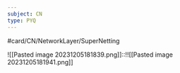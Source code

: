```yaml
---
subject: CN
type: PYQ
---
```

#card/CN/NetworkLayer/SuperNetting

![[Pasted image 20231205181839.png]]::!![[Pasted image 20231205181941.png]] <!--SR:!2023-12-10,2,150-->



